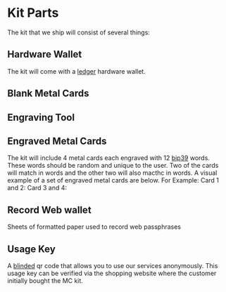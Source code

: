 # Kit Parts
The kit that we ship will consist of several things:
## Hardware Wallet
The kit will come with a [ledger](https://www.ledger.com/) hardware wallet.
## Blank Metal Cards

## Engraving Tool

## Engraved Metal Cards
The kit will include 4 metal cards each engraved with 12  [bip39](https://github.com/bitcoin/bips/blob/master/bip-0039/bip-0039-wordlists.md) words. These words should be random and unique to the user. Two of the cards will match in words and the other two will also macthc in words. A visual example of a set of engraved metal cards are below.
For Example:
Card 1 and 2:
Card 3 and 4:

## Record Web wallet
Sheets of formatted paper used to record web passphrases

## Usage Key  
A [blinded](https://en.wikipedia.org/wiki/Blind_signature) qr code that allows you to use our services anonymously. This usage key can be verified via the shopping website where the customer initially bought the MC kit. 
